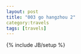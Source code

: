 ```yaml
---
layout: post
title: "003 go hangzhou 2"
category:travels 
tags: [travels]
---
```

{% include JB/setup %}
